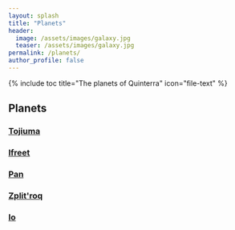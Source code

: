 ```yaml
---
layout: splash
title: "Planets"
header:
  image: /assets/images/galaxy.jpg
  teaser: /assets/images/galaxy.jpg
permalink: /planets/
author_profile: false
---
```


{% include toc title="The planets of Quinterra" icon="file-text" %}


## Planets

### [Tojiuma](https://zujiry.github.io/planets/tojiuma/)

### [Ifreet](https://zujiry.github.io/planets/ifreet/)

### [Pan](https://zujiry.github.io/planets/pan/)

### [Zplit'roq](https://zujiry.github.io/planets/zplitroq/)

### [Io](https://zujiry.github.io/planets/io/)